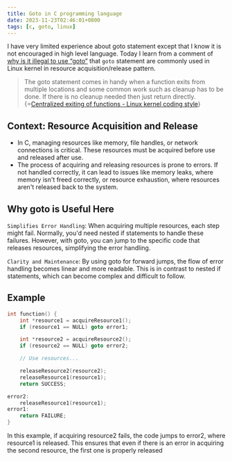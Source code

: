 ```yaml
---
title: Goto in C programming language
date: 2023-11-23T02:46:01+0800
tags: [c, goto, linux]
---
```

I have very limited experience about goto statement except that I know it is not encouraged in high level language. Today I learn from a comment of [why is it illegal to use “goto”](https://youtu.be/AKJhThyTmQw?si=VNvB5j_euTgwLRQa) that `goto` statement are commonly used in Linux kernel in resource acquisition/release pattern. 

> The goto statement comes in handy when a function exits from multiple locations and some common work such as cleanup has to be done. If there is no cleanup needed then just return directly. {=[Centralized exiting of functions - Linux kernel coding style](https://www.kernel.org/doc/html/v4.19/process/coding-style.html#centralized-exiting-of-functions)}

## Context: Resource Acquisition and Release
* In C, managing resources like memory, file handles, or network connections is critical. These resources must be acquired before use and released after use.
* The process of acquiring and releasing resources is prone to errors. If not handled correctly, it can lead to issues like memory leaks, where memory isn't freed correctly, or resource exhaustion, where resources aren't released back to the system.

## Why goto is Useful Here
`Simplifies Error Handling`: When acquiring multiple resources, each step might fail. Normally, you'd need nested if statements to handle these failures. However, with goto, you can jump to the specific code that releases resources, simplifying the error handling.

`Clarity and Maintenance`: By using goto for forward jumps, the flow of error handling becomes linear and more readable. This is in contrast to nested if statements, which can become complex and difficult to follow.

## Example
```c
int function() {
    int *resource1 = acquireResource1();
    if (resource1 == NULL) goto error1;

    int *resource2 = acquireResource2();
    if (resource2 == NULL) goto error2;

    // Use resources...

    releaseResource2(resource2);
    releaseResource1(resource1);
    return SUCCESS;

error2:
    releaseResource1(resource1);
error1:
    return FAILURE;
}
```

In this example, if acquiring resource2 fails, the code jumps to error2, where resource1 is released. This ensures that even if there is an error in acquiring the second resource, the first one is properly released
